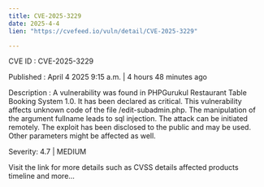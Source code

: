 ```yaml
---
title: CVE-2025-3229
date: 2025-4-4
lien: "https://cvefeed.io/vuln/detail/CVE-2025-3229"

---
```


CVE ID : CVE-2025-3229

Published :  April 4
2025
9:15 a.m. | 4 hours
48 minutes ago

Description : A vulnerability was found in PHPGurukul Restaurant Table Booking System 1.0. It has been declared as critical. This vulnerability affects unknown code of the file /edit-subadmin.php. The manipulation of the argument fullname leads to sql injection. The attack can be initiated remotely. The exploit has been disclosed to the public and may be used. Other parameters might be affected as well.

Severity: 4.7 | MEDIUM

Visit the link for more details
such as CVSS details
affected products
timeline
and more...
